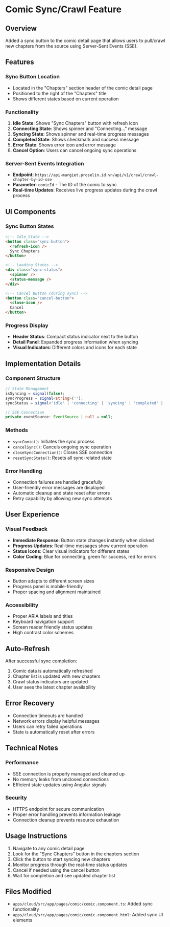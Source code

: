 # Comic Sync/Crawl Feature

## Overview
Added a sync button to the comic detail page that allows users to pull/crawl new chapters from the source using Server-Sent Events (SSE).

## Features

### Sync Button Location
- Located in the "Chapters" section header of the comic detail page
- Positioned to the right of the "Chapters" title
- Shows different states based on current operation

### Functionality
1. **Idle State**: Shows "Sync Chapters" button with refresh icon
2. **Connecting State**: Shows spinner and "Connecting..." message
3. **Syncing State**: Shows spinner and real-time progress messages
4. **Completed State**: Shows checkmark and success message
5. **Error State**: Shows error icon and error message
6. **Cancel Option**: Users can cancel ongoing sync operations

### Server-Sent Events Integration
- **Endpoint**: `https://api-margiet.proselin.id.vn/api/v1/crawl/crawl-chapter-by-id-sse`
- **Parameter**: `comicId` - The ID of the comic to sync
- **Real-time Updates**: Receives live progress updates during the crawl process

## UI Components

### Sync Button States
```html
<!-- Idle State -->
<button class="sync-button">
  <refresh-icon />
  Sync Chapters
</button>

<!-- Loading States -->
<div class="sync-status">
  <spinner />
  <status-message />
</div>

<!-- Cancel Button (during sync) -->
<button class="cancel-button">
  <close-icon />
  Cancel
</button>
```

### Progress Display
- **Header Status**: Compact status indicator next to the button
- **Detail Panel**: Expanded progress information when syncing
- **Visual Indicators**: Different colors and icons for each state

## Implementation Details

### Component Structure
```typescript
// State Management
isSyncing = signal(false);
syncProgress = signal<string>('');
syncStatus = signal<'idle' | 'connecting' | 'syncing' | 'completed' | 'error'>('idle');

// SSE Connection
private eventSource: EventSource | null = null;
```

### Methods
- `syncComic()`: Initiates the sync process
- `cancelSync()`: Cancels ongoing sync operation  
- `closeSyncConnection()`: Closes SSE connection
- `resetSyncState()`: Resets all sync-related state

### Error Handling
- Connection failures are handled gracefully
- User-friendly error messages are displayed
- Automatic cleanup and state reset after errors
- Retry capability by allowing new sync attempts

## User Experience

### Visual Feedback
- **Immediate Response**: Button state changes instantly when clicked
- **Progress Updates**: Real-time messages show current operation
- **Status Icons**: Clear visual indicators for different states
- **Color Coding**: Blue for connecting, green for success, red for errors

### Responsive Design
- Button adapts to different screen sizes
- Progress panel is mobile-friendly
- Proper spacing and alignment maintained

### Accessibility
- Proper ARIA labels and titles
- Keyboard navigation support
- Screen reader friendly status updates
- High contrast color schemes

## Auto-Refresh
After successful sync completion:
1. Comic data is automatically refreshed
2. Chapter list is updated with new chapters
3. Crawl status indicators are updated
4. User sees the latest chapter availability

## Error Recovery
- Connection timeouts are handled
- Network errors display helpful messages
- Users can retry failed operations
- State is automatically reset after errors

## Technical Notes

### Performance
- SSE connection is properly managed and cleaned up
- No memory leaks from unclosed connections
- Efficient state updates using Angular signals

### Security
- HTTPS endpoint for secure communication
- Proper error handling prevents information leakage
- Connection cleanup prevents resource exhaustion

## Usage Instructions
1. Navigate to any comic detail page
2. Look for the "Sync Chapters" button in the chapters section
3. Click the button to start syncing new chapters
4. Monitor progress through the real-time status updates
5. Cancel if needed using the cancel button
6. Wait for completion and see updated chapter list

## Files Modified
- `apps/cloud/src/app/pages/comic/comic.component.ts`: Added sync functionality
- `apps/cloud/src/app/pages/comic/comic.component.html`: Added sync UI elements
